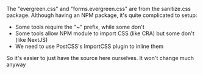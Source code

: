 The "evergreen.css" and "forms.evergreen.css" are from the sanitize.css
package. Although having an NPM package, it's quite complicated to setup:
- Some tools require the "~" prefix, while some don't
- Some tools allow NPM module to import CSS (like CRA) but some don't (like
NextJS)
- We need to use PostCSS's ImportCSS plugin to inline them

So it's easier to just have the source here ourselves. It won't change much
anyway
